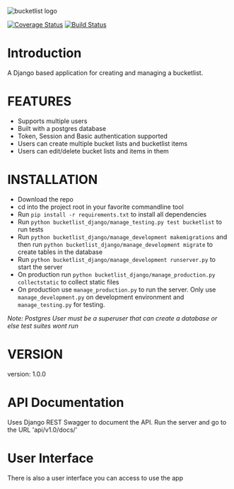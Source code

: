 ![bucketlist logo](http://s27.postimg.org/fdhwsdoqr/Bucket_List_logo.png)

[![Coverage Status](https://coveralls.io/repos/andela-tadesanya/django-bucketlist-application/badge.svg?branch=master&service=github)](https://coveralls.io/github/andela-tadesanya/django-bucketlist-application?branch=master) [![Build Status](https://travis-ci.org/andela-tadesanya/django-bucketlist-application.svg)](https://travis-ci.org/andela-tadesanya/django-bucketlist-application)

# Introduction
A Django based application for creating and managing a bucketlist.

# FEATURES
- Supports multiple users
- Built with a postgres database
- Token, Session and Basic authentication supported
- Users can create multiple bucket lists and bucketlist items
- Users can edit/delete bucket lists and items in them

# INSTALLATION
- Download the repo
- cd into the project root in your favorite commandline tool
- Run `pip install -r requirements.txt` to install all dependencies
- Run `python bucketlist_django/manage_testing.py test bucketlist` to run tests
- Run `python bucketlist_django/manage_development makemigrations` and then run `python bucketlist_django/manage_development migrate` to create tables in the database
- Run `python bucketlist_django/manage_development runserver.py` to start the server
- On production run `python bucketlist_django/manage_production.py collectstatic` to collect static files
- On production use `manage_production.py` to run the server. Only use `manage_development.py` on development environment and `manage_testing.py` for testing.

*Note: Postgres User must be a superuser that can create a database or else test suites wont run*

# VERSION
version: 1.0.0

# API Documentation
Uses Django REST Swagger to document the API. Run the server and go to the URL 'api/v1.0/docs/'

# User Interface
There is also a user interface you can access to use the app
